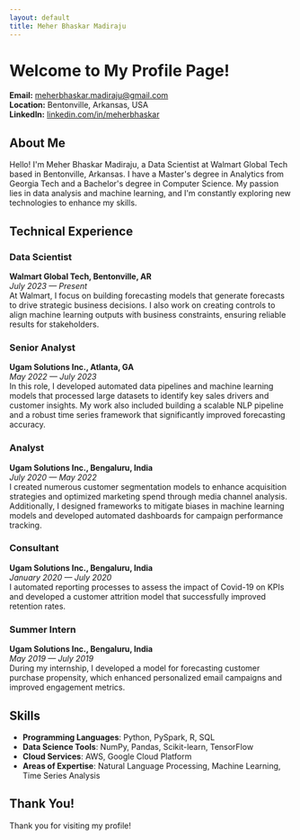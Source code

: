 ```yaml
---
layout: default
title: Meher Bhaskar Madiraju
---
```


# Welcome to My Profile Page!

**Email:** [meherbhaskar.madiraju@gmail.com](mailto:meherbhaskar.madiraju@gmail.com)  
**Location:** Bentonville, Arkansas, USA  
**LinkedIn:** [linkedin.com/in/meherbhaskar](https://linkedin.com/in/meherbhaskar)

## About Me

Hello! I'm Meher Bhaskar Madiraju, a Data Scientist at Walmart Global Tech based in Bentonville, Arkansas. I have a Master's degree in Analytics from Georgia Tech and a Bachelor's degree in Computer Science. My passion lies in data analysis and machine learning, and I'm constantly exploring new technologies to enhance my skills.

## Technical Experience

### Data Scientist
**Walmart Global Tech, Bentonville, AR**  
*July 2023 — Present*  
At Walmart, I focus on building forecasting models that generate forecasts to drive strategic business decisions. I also work on creating controls to align machine learning outputs with business constraints, ensuring reliable results for stakeholders.

### Senior Analyst
**Ugam Solutions Inc., Atlanta, GA**  
*May 2022 — July 2023*  
In this role, I developed automated data pipelines and machine learning models that processed large datasets to identify key sales drivers and customer insights. My work also included building a scalable NLP pipeline and a robust time series framework that significantly improved forecasting accuracy.

### Analyst
**Ugam Solutions Inc., Bengaluru, India**  
*July 2020 — May 2022*  
I created numerous customer segmentation models to enhance acquisition strategies and optimized marketing spend through media channel analysis. Additionally, I designed frameworks to mitigate biases in machine learning models and developed automated dashboards for campaign performance tracking.

### Consultant
**Ugam Solutions Inc., Bengaluru, India**  
*January 2020 — July 2020*  
I automated reporting processes to assess the impact of Covid-19 on KPIs and developed a customer attrition model that successfully improved retention rates.

### Summer Intern
**Ugam Solutions Inc., Bengaluru, India**  
*May 2019 — July 2019*  
During my internship, I developed a model for forecasting customer purchase propensity, which enhanced personalized email campaigns and improved engagement metrics.

## Skills
- **Programming Languages**: Python, PySpark, R, SQL
- **Data Science Tools**: NumPy, Pandas, Scikit-learn, TensorFlow
- **Cloud Services**: AWS, Google Cloud Platform
- **Areas of Expertise**: Natural Language Processing, Machine Learning, Time Series Analysis

## Thank You!
Thank you for visiting my profile!
